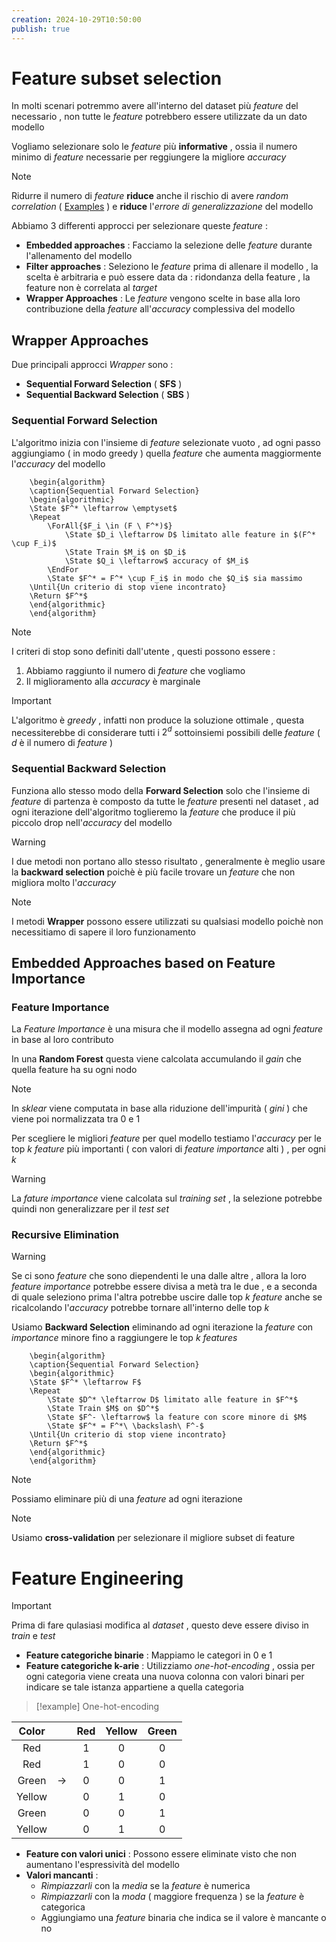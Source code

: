 ```yaml
---
creation: 2024-10-29T10:50:00
publish: true
---
```

# Feature subset selection

In molti scenari potremmo avere all'interno del dataset più *feature* del necessario , non tutte le *feature* potrebbero essere utilizzate da un dato modello

Vogliamo selezionare solo le *feature* più **informative** , ossia il numero minimo di *feature* necessarie per reggiungere la migliore *accuracy*

>[!note] 
>Ridurre il numero di *feature* **riduce** anche il rischio di avere *random correlation* ( [Examples](https://www.tylervigen.com/spurious-correlations) ) e **riduce** l'*errore di generalizzazione* del modello 

Abbiamo 3 differenti approcci per selezionare queste *feature* : 
+ **Embedded approaches** : Facciamo la selezione delle *feature* durante l'allenamento del modello 
+ **Filter approaches** : Seleziono le *feature* prima di allenare il modello , la scelta è arbitraria e può essere data da : ridondanza della feature , la feature non è correlata al *target*
+ **Wrapper Approaches** : Le *feature* vengono scelte in base alla loro contribuzione della *feature* all'*accuracy* complessiva del modello

## Wrapper Approaches

Due principali approcci *Wrapper* sono : 
+ **Sequential Forward Selection** ( **SFS** )
+ **Sequential Backward Selection** ( **SBS** )
### Sequential Forward Selection

L'algoritmo inizia con l'insieme di *feature* selezionate vuoto , ad ogni passo aggiungiamo ( in modo greedy ) quella *feature* che aumenta maggiormente l'*accuracy* del modello

```pseudo
	\begin{algorithm}
	\caption{Sequential Forward Selection}
	\begin{algorithmic}
	\State $F^* \leftarrow \emptyset$
	\Repeat
		\ForAll{$F_i \in (F \ F^*)$}
			\State $D_i \leftarrow D$ limitato alle feature in $(F^* \cup F_i)$
			\State Train $M_i$ on $D_i$
			\State $Q_i \leftarrow$ accuracy of $M_i$
	    \EndFor
	    \State $F^* = F^* \cup F_i$ in modo che $Q_i$ sia massimo
    \Until{Un criterio di stop viene incontrato}
	\Return $F^*$
	\end{algorithmic}
	\end{algorithm}
```
>[!note] 
>I criteri di stop sono definiti dall'utente , questi possono essere : 
>1. Abbiamo raggiunto il numero di *feature* che vogliamo
>2. Il miglioramento alla *accuracy* è marginale

>[!important] 
>L'algoritmo è *greedy* , infatti non produce la soluzione ottimale , questa necessiterebbe di considerare tutti i $2^d$ sottoinsiemi possibili delle *feature* ( $d$ è il numero di *feature* )
### Sequential Backward Selection

Funziona allo stesso modo della **Forward Selection** solo che l'insieme di *feature* di partenza è composto da tutte le *feature* presenti nel dataset , ad ogni iterazione dell'algoritmo toglieremo la *feature* che produce il più piccolo drop nell'*accuracy* del modello 

>[!warning] 
>I due metodi non portano allo stesso risultato , generalmente è meglio usare la **backward selection** poichè è più facile trovare un *feature* che non migliora molto l'*accuracy*

>[!note] 
>I metodi **Wrapper** possono essere utilizzati su qualsiasi modello poichè non necessitiamo di sapere il loro funzionamento
## Embedded Approaches based on Feature Importance

### Feature Importance

La *Feature Importance* è una misura che il modello assegna ad ogni *feature* in base al loro contributo 

In una **Random Forest** questa viene calcolata accumulando il *gain* che quella feature ha su ogni nodo 

>[!note] 
>In *sklear* viene computata in base alla riduzione dell'impurità ( *gini* ) che viene poi normalizzata tra 0 e 1

Per scegliere le migliori *feature* per quel modello testiamo l'*accuracy* per le top $k$ *feature* più importanti ( con valori di *feature importance* alti ) , per ogni $k$

>[!warning] 
>La *fature importance* viene calcolata sul *training set* , la selezione potrebbe quindi non generalizzare per il *test set*

### Recursive Elimination 

>[!warning] 
>Se ci sono *feature* che sono diependenti le una dalle altre , allora la loro *feature importance* potrebbe essere divisa a metà tra le due , e a seconda di quale seleziono prima l'altra potrebbe uscire dalle top $k$ *feature* anche se ricalcolando l'*accuracy* potrebbe tornare all'interno delle top $k$

Usiamo **Backward Selection** eliminando ad ogni iterazione la *feature* con *importance* minore fino a raggiungere le top $k$ *features* 

```pseudo
	\begin{algorithm}
	\caption{Sequential Forward Selection}
	\begin{algorithmic}
	\State $F^* \leftarrow F$
	\Repeat
		\State $D^* \leftarrow D$ limitato alle feature in $F^*$
		\State Train $M$ on $D^*$
		\State $F^- \leftarrow$ la feature con score minore di $M$
		\State $F^* = F^*\ \backslash\ F^-$
    \Until{Un criterio di stop viene incontrato}
	\Return $F^*$
	\end{algorithmic}
	\end{algorithm}
```

>[!note] 
>Possiamo eliminare più di una *feature* ad ogni iterazione 

>[!note] 
>Usiamo **cross-validation** per selezionare il migliore subset di feature

# Feature Engineering

>[!important] 
>Prima di fare qulasiasi modifica al *dataset* , questo deve essere diviso in *train* e *test*

+ **Feature categoriche binarie** : 
	Mappiamo le categori in 0 e 1
+ **Feature categoriche k-arie** : 
	Utilizziamo *one-hot-encoding* , ossia per ogni categoria viene creata una nuova colonna con valori binari per indicare se tale istanza appartiene a quella categoria 

>[!example] One-hot-encoding
>
| Color  |       | Red | Yellow | Green |
| :----: | :---: | :-: | :----: | :---: |
|  Red   |       |  1  |   0    |   0   |
|  Red   |       |  1  |   0    |   0   |
| Green  | $\to$ |  0  |   0    |   1   |
| Yellow |       |  0  |   1    |   0   |
| Green  |       |  0  |   0    |   1   |
| Yellow |       |  0  |   1    |   0   |

+ **Feature con valori unici** : 
	Possono essere eliminate visto che non aumentano l'espressività del modello
+ **Valori mancanti** : 
	+ *Rimpiazzarli* con la *media* se la *feature* è numerica
	+ *Rimpiazzarli* con la *moda* ( maggiore frequenza ) se la *feature* è categorica
	+ Aggiungiamo una *feature* binaria che indica se il valore è mancante o no

